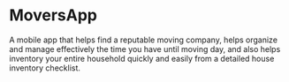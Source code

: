 # MoversApp
A mobile app that helps find a reputable moving company, helps organize and manage effectively the time you have until moving day, and also helps inventory your entire household quickly and easily from a detailed house inventory checklist.
